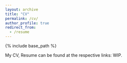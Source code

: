 ```yaml
---
layout: archive
title: "CV"
permalink: /cv/
author_profile: true
redirect_from:
  - /resume
---
```


{% include base_path %}

My CV, Resume can be found at the respective links: WIP.
